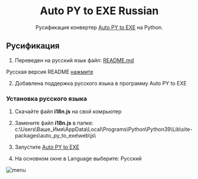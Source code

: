 <h1 align="center">Auto PY to EXE Russian</h1>
<p align="center">Русификация конвертер  <a href="https://github.com/digitalenot/auto-py-to-exe">Auto PY to EXE</a> на Python.</p>

## Русификация

1. Переведен на русский язык файл: <a href="https://github.com/digitalenot/auto-py-to-exe/blob/master/README.md">README.md</a>

Русская версия README [нажмите](./README-Russian.md)

2. Добавлена поддержка русского языка в программу Auto PY to EXE

### Установка русского языка

1. Скачайте файл <b>i18n.js</b> на свой комрьютер

2. Замените файл <b>i18n.js</b> в папке: c:\Users\Ваше_Имя\AppData\Local\Programs\Python\Python39\Lib\site-packages\auto_py_to_exe\web\js\

3. Запустите <a href="https://github.com/digitalenot/auto-py-to-exe">Auto PY to EXE</a>

4. На основном окне в Language выберите: Русский

![menu](https://user-images.githubusercontent.com/80549823/119504854-09e8b100-bd75-11eb-8419-de59dfc08fea.png)
